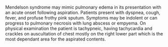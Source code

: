 Mendelson syndrome may mimic pulmonary edema in its presentation with an acute onset following aspiration. Patients present with dyspnea, cough, fever, and profuse frothy pink sputum. Symptoms may be indolent or can progress to pulmonary necrosis with lung abscess or empyema. On physical examination the patient is tachypneic, having tachycardia and crackles on auscultation of chest mostly on the right lower part which is the most dependant area for the aspirated contents.